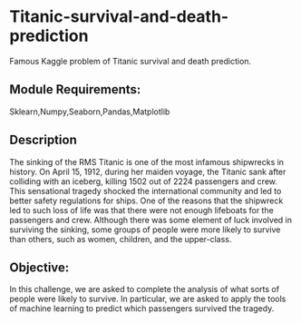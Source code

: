 # Titanic-survival-and-death-prediction
Famous Kaggle problem of Titanic survival and death prediction.
## Module Requirements:
Sklearn,Numpy,Seaborn,Pandas,Matplotlib
## Description
The sinking of the RMS Titanic is one of the most infamous shipwrecks in history. On April 15, 1912, during her maiden voyage, the Titanic sank after colliding with an iceberg, killing 1502 out of 2224 passengers and crew. This sensational tragedy shocked the international community and led to better safety regulations for ships.
One of the reasons that the shipwreck led to such loss of life was that there were not enough lifeboats for the passengers and crew. Although there was some element of luck involved in surviving the sinking, some groups of people were more likely to survive than others, such as women, children, and the upper-class.
## Objective:
In this challenge, we are asked  to complete the analysis of what sorts of people were likely to survive. In particular, we are asked  to apply the tools of machine learning to predict which passengers survived the tragedy.
